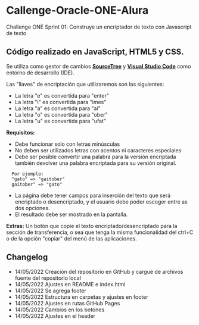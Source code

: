 # Callenge-Oracle-ONE-Alura

Challenge ONE Sprint 01: Construye un encriptador de texto con Javascript de texto

## Código realizado en JavaScript, HTML5 y CSS.

Se utiliza como gestor de cambios [**SourceTree**](https://www.sourcetreeapp.com/ "SourceTree") y [**Visual Studio Code**](https://code.visualstudio.com/ "Visual Studio Code") como entorno de desarrollo (IDE).

Las "llaves" de encriptación que utilizaremos son las siguientes:

- La letra "e" es convertida para "enter"
- La letra "i" es convertida para "imes"
- La letra "a" es convertida para "ai"
- La letra "o" es convertida para "ober"
- La letra "u" es convertida para "ufat"

**Requisitos:**

- Debe funcionar solo con letras minúsculas
- No deben ser utilizados letras con acentos ni caracteres especiales
- Debe ser posible convertir una palabra para la versión encriptada también devolver una palabra encriptada para su versión original.

```
  Por ejemplo:
  "gato" => "gaitober"
  gaitober" => "gato"
```

- La página debe tener campos para inserción del texto que será encriptado o desencriptado, y el usuario debe poder escoger entre as dos opciones.
- El resultado debe ser mostrado en la pantalla.

**Extras:**
Un botón que copie el texto encriptado/desencriptado para la sección de transferencia, o sea que tenga la misma funcionalidad del ctrl+C o de la opción "copiar" del menú de las aplicaciones.

## Changelog

- 14/05/2022 Creación del repositorio en GitHub y cargue de archivos fuente del repositorio local
- 14/05/2022 Ajustes en README e index.html
- 14/05/2022 Se agrega footer
- 14/05/2022 Estructura en carpetas y ajustes en footer
- 14/05/2022 Ajustes en rutas GitHub Pages
- 14/05/2022 Cambios en los botones
- 14/05/2022 Ajustes en el header
